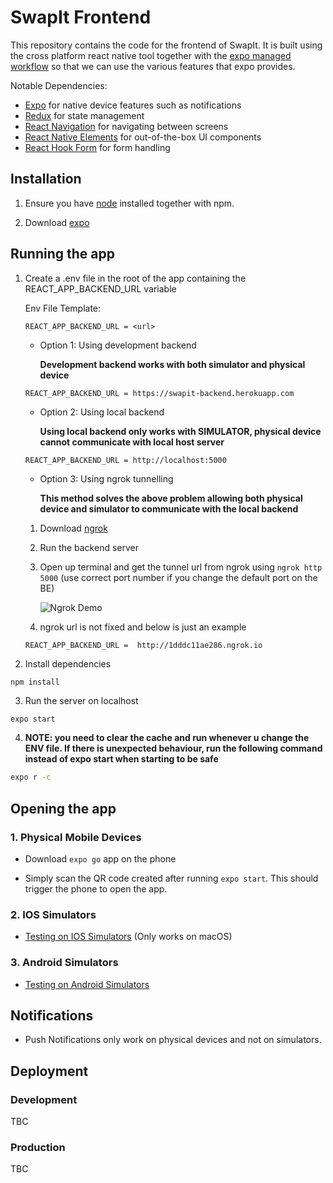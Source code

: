 
# SwapIt Frontend

This repository contains the code for the frontend of SwapIt. It is built using the cross platform react native tool together with the [expo managed workflow](https://docs.expo.io/introduction/managed-vs-bare/#managed-workflow) so that we can use the various features that expo provides.

Notable Dependencies:

- [Expo](https://expo.io) for native device features such as notifications
- [Redux](https://redux.js.org/) for state management
- [React Navigation](https://reactnavigation.org/) for navigating between screens
- [React Native Elements](https://reactnativeelements.com/) for out-of-the-box UI components
- [React Hook Form](https://react-hook-form.com/) for form handling

## Installation

1. Ensure you have [node](!https://nodejs.org/en/download/) installed together with npm.

2. Download [expo](https://expo.io)

## Running the app

1. Create a .env file in the root of the app containing the REACT_APP_BACKEND_URL variable
    
    Env File Template:
    ```
    REACT_APP_BACKEND_URL = <url>
    ```

   - Option 1: Using development backend 
  
        **Development backend works with both simulator and physical device**

    ```
    REACT_APP_BACKEND_URL = https://swapit-backend.herokuapp.com
    ```

    - Option 2: Using local backend
    
        **Using local backend only works with SIMULATOR, physical device cannot communicate with local host server**

    ```
    REACT_APP_BACKEND_URL = http://localhost:5000
    ```

     - Option 3: Using ngrok tunnelling
    
        **This method solves the above problem allowing both physical device and simulator to communicate with the local backend**

    1. Download [ngrok](https://ngrok.com/download)
   
    2. Run the backend server 

    3. Open up terminal and get the tunnel url from ngrok using ```ngrok http 5000``` (use correct port number if you change the default port on the BE)

        ![Ngrok Demo](https://i.imgur.com/RMJGem5.gif)

    4. ngrok url is not fixed and below is just an example

    ```
    REACT_APP_BACKEND_URL =  http://1dddc11ae286.ngrok.io
    ```
2. Install dependencies

```
npm install
```

3. Run the server on localhost
  
```bash
expo start
```

4. **NOTE: you need to clear the cache and run whenever u change the ENV file. If there is unexpected behaviour, run the following command instead of expo start when starting to be safe**

```bash
expo r -c
```

## Opening the app

### 1. Physical Mobile Devices

- Download ```expo go``` app on the phone
  
- Simply scan the QR code created after running ```expo start```. This should trigger the phone to open the app.

### 2. IOS Simulators

- [Testing on IOS Simulators](https://docs.expo.io/workflow/ios-simulator/) (Only works on macOS)

### 3. Android Simulators

- [Testing on Android Simulators](https://docs.expo.io/workflow/android-studio-emulator/)

## Notifications

- Push Notifications only work on physical devices and not on simulators.

## Deployment

### Development 

TBC

### Production

TBC
